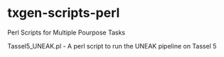 # txgen-scripts-perl
Perl Scripts for Multiple Pourpose Tasks

Tassel5_UNEAK.pl - A perl script to run the UNEAK pipeline on Tassel 5
